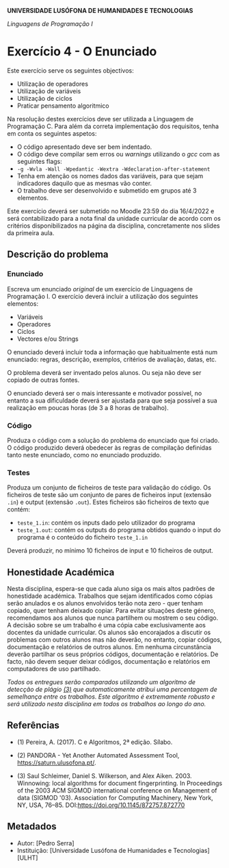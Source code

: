 **UNIVERSIDADE LUSÓFONA DE HUMANIDADES E TECNOLOGIAS**

*Linguagens de Programação I*

# Exercício 4 - O Enunciado

Este exercício serve os seguintes objectivos:
- Utilização de operadores
- Utilização de variáveis
- Utilização de ciclos
- Praticar pensamento algoritmico

Na resolução destes exercícios deve ser utilizada a Linguagem de Programação C. Para além da correta implementação dos requisitos, tenha em conta os seguintes aspetos:
- O código apresentado deve ser bem indentado. 
- O código deve compilar sem erros ou *warnings* utilizando o *gcc* com as seguintes flags:
- `-g -Wvla -Wall -Wpedantic -Wextra -Wdeclaration-after-statement`
- Tenha em atenção os nomes dados das variáveis, para que sejam indicadores daquilo que as mesmas vão conter.
- O trabalho deve ser desenvolvido e submetido em grupos até 3 elementos.

Este exercício deverá ser submetido no Moodle 23:59 do dia 16/4/2022 e será contabilizado para a nota final da unidade curricular de acordo com os critérios disponibilizados na página da disciplina, concretamente nos slides da primeira aula.

## Descrição do problema

### Enunciado
Escreva um enunciado *original* de um exercício de Linguagens de Programação I. O exercício deverá incluir a utilização dos seguintes elementos:
* Variáveis
* Operadores
* Ciclos
* Vectores e/ou Strings

O enunciado deverá incluir toda a informação que habitualmente está num enunciado: regras, descrição, exemplos, critérios de avaliação, datas, etc.

O problema deverá ser inventado pelos alunos. Ou seja não deve ser copiado de outras fontes.

O enunciado deverá ser o mais interessante e motivador possível, no entanto a sua dificuldade deverá ser ajustada para que seja possível a sua realização em poucas horas (de 3 a 8 horas de trabalho).

### Código
Produza o código com a solução do problema do enunciado que foi criado. O código produzido deverá obedecer às regras de compilação definidas tanto neste enunciado, como no enunciado produzido.

### Testes
Produza um conjunto de ficheiros de teste para validação do código. Os ficheiros de teste são um conjunto de pares de ficheiros input (extensão `.in`) e output (extensão `.out`). Estes ficheiros são ficheiros de texto que contém:
- `teste_1.in`: contém os inputs dado pelo utilizador do programa
- `teste_1.out`: contém os outputs do programa obtidos quando o input do programa é o conteúdo do ficheiro `teste_1.in`

Deverá produzir, no mínimo 10 ficheiros de input e 10 ficheiros de output.


## Honestidade Académica

Nesta disciplina, espera-se que cada aluno siga os mais altos padrões de honestidade académica. Trabalhos que sejam identificados como cópias serão anulados e os alunos envolvidos terão nota zero - quer tenham copiado, quer tenham deixado copiar.
Para evitar situações deste género, recomendamos aos alunos que nunca partilhem ou mostrem o seu código.
A decisão sobre se um trabalho é uma cópia cabe exclusivamente aos docentes da unidade curricular.
Os alunos são encorajados a discutir os problemas com outros alunos mas não deverão, no entanto, copiar códigos, documentação e relatórios de outros alunos. Em nenhuma circunstância deverão partilhar os seus próprios códigos, documentação e relatórios. De facto, não devem sequer deixar códigos, documentação e relatórios em computadores de uso partilhado.

*Todos os entregues serão comparados utilizando um algoritmo de detecção de plágio [(3)](#ref3) que automaticamente atribui uma percentagem de semelhança entre os trabalhos. Este algoritmo é extremamente robusto e será utilizado nesta disciplina em todos os trabalhos ao longo do ano.* 

## Referências

<a name="ref1"></a>

* (1) Pereira, A. (2017). C e Algoritmos, 2ª edição. Sílabo.

<a name="ref2"></a>

* (2)  PANDORA - Yet Another Automated Assessment Tool, https://saturn.ulusofona.pt/.

<a name="ref3"></a>

* (3)  Saul Schleimer, Daniel S. Wilkerson, and Alex Aiken. 2003. Winnowing: local algorithms for document fingerprinting. In Proceedings of the 2003 ACM SIGMOD international conference on Management of data (SIGMOD '03). Association for Computing Machinery, New York, NY, USA, 76–85. DOI:https://doi.org/10.1145/872757.872770

## Metadados

* Autor: [Pedro Serra]
* Instituição: [Universidade Lusófona de Humanidades e Tecnologias][ULHT]
